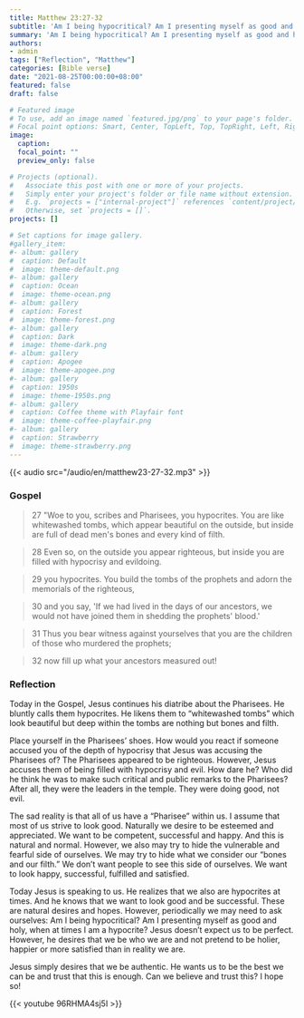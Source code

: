 ```yaml
---
title: Matthew 23:27-32
subtitle: 'Am I being hypocritical? Am I presenting myself as good and holy, when at times I am a hypocrite? Jesus doesn’t expect us to be perfect. However, he desires that we be who we are and not pretend to be holier, happier or more satisfied than in reality we are.'
summary: 'Am I being hypocritical? Am I presenting myself as good and holy, when at times I am a hypocrite? Jesus doesn’t expect us to be perfect. However, he desires that we be who we are and not pretend to be holier, happier or more satisfied than in reality we are.'
authors:
- admin
tags: ["Reflection", "Matthew"]
categories: [Bible verse]
date: "2021-08-25T00:00:00+08:00"
featured: false
draft: false

# Featured image
# To use, add an image named `featured.jpg/png` to your page's folder.
# Focal point options: Smart, Center, TopLeft, Top, TopRight, Left, Right, BottomLeft, Bottom, BottomRight
image:
  caption:
  focal_point: ""
  preview_only: false

# Projects (optional).
#   Associate this post with one or more of your projects.
#   Simply enter your project's folder or file name without extension.
#   E.g. `projects = ["internal-project"]` references `content/project/deep-learning/index.md`.
#   Otherwise, set `projects = []`.
projects: []

# Set captions for image gallery.
#gallery_item:
#- album: gallery
#  caption: Default
#  image: theme-default.png
#- album: gallery
#  caption: Ocean
#  image: theme-ocean.png
#- album: gallery
#  caption: Forest
#  image: theme-forest.png
#- album: gallery
#  caption: Dark
#  image: theme-dark.png
#- album: gallery
#  caption: Apogee
#  image: theme-apogee.png
#- album: gallery
#  caption: 1950s
#  image: theme-1950s.png
#- album: gallery
#  caption: Coffee theme with Playfair font
#  image: theme-coffee-playfair.png
#- album: gallery
#  caption: Strawberry
#  image: theme-strawberry.png
---
```


{{< audio src="/audio/en/matthew23-27-32.mp3" >}}

### Gospel
> 27 "Woe to you, scribes and Pharisees, you hypocrites. You are like whitewashed tombs, which appear beautiful on the outside, but inside are full of dead men's bones and every kind of filth.

> 28 Even so, on the outside you appear righteous, but inside you are filled with hypocrisy and evildoing.

> 29 you hypocrites. You build the tombs of the prophets and adorn the memorials of the righteous,

> 30 and you say, 'If we had lived in the days of our ancestors, we would not have joined them in shedding the prophets' blood.'

> 31 Thus you bear witness against yourselves that you are the children of those who murdered the prophets;

> 32 now fill up what your ancestors measured out!

### Reflection
Today in the Gospel, Jesus continues his diatribe about the Pharisees. He bluntly calls them hypocrites. He likens them to “whitewashed tombs” which look beautiful but deep within the tombs are nothing but bones and filth.

Place yourself in the Pharisees’ shoes. How would you react if someone accused you of the depth of hypocrisy that Jesus was accusing the Pharisees of? The Pharisees appeared to be righteous. However, Jesus accuses them of being filled with hypocrisy and evil. How dare he? Who did he think he was to make such critical and public remarks to the Pharisees? After all, they were the leaders in the temple. They were doing good, not evil.

The sad reality is that all of us have a “Pharisee” within us. I assume that most of us strive to look good. Naturally we desire to be esteemed and appreciated. We want to be competent, successful and happy. And this is natural and normal. However, we also may try to hide the vulnerable and fearful side of ourselves. We may try to hide what we consider our “bones and our filth.” We don’t want people to see this side of ourselves. We want to look happy, successful, fulfilled and satisfied.

Today Jesus is speaking to us. He realizes that we also are hypocrites at times. And he knows that we want to look good and be successful. These are natural desires and hopes. However, periodically we may need to ask ourselves: Am I being hypocritical? Am I presenting myself as good and holy, when at times I am a hypocrite? Jesus doesn’t expect us to be perfect. However, he desires that we be who we are and not pretend to be holier, happier or more satisfied than in reality we are.

Jesus simply desires that we be authentic. He wants us to be the best we can be and trust that this is enough. Can we believe and trust this? I hope so!

{{< youtube 96RHMA4sj5I >}}
